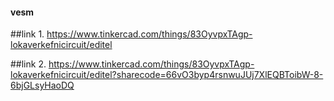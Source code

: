 #### vesm

##link 1. https://www.tinkercad.com/things/83OyvpxTAgp-lokaverkefnicircuit/editel

##link 2. https://www.tinkercad.com/things/83OyvpxTAgp-lokaverkefnicircuit/editel?sharecode=66vO3byp4rsnwuJUj7XlEQBToibW-8-6bjGLsyHaoDQ

